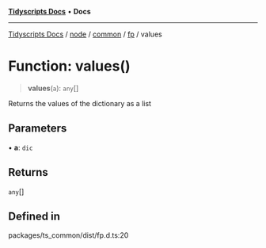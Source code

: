 [**Tidyscripts Docs**](../../../../../../../README.md) • **Docs**

***

[Tidyscripts Docs](../../../../../../../globals.md) / [node](../../../../../README.md) / [common](../../../README.md) / [fp](../README.md) / values

# Function: values()

> **values**(`a`): `any`[]

Returns the values of the dictionary as a list

## Parameters

• **a**: `dic`

## Returns

`any`[]

## Defined in

packages/ts\_common/dist/fp.d.ts:20
